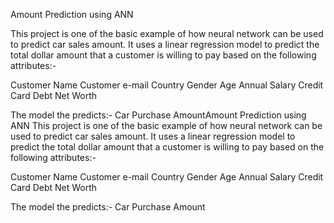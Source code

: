 Amount Prediction using ANN


This project is one of the basic example of how neural network can be used to predict car sales amount. It uses a linear regression model to predict the total dollar amount that a customer is willing to pay based on the following attributes:-

Customer Name
Customer e-mail
Country
Gender
Age
Annual Salary 
Credit Card Debt 
Net Worth 

The model the predicts:-
Car Purchase AmountAmount Prediction using ANN
This project is one of the basic example of how neural network can be used to predict car sales amount. It uses a linear regression model to predict the total dollar amount that a customer is willing to pay based on the following attributes:-

Customer Name
Customer e-mail
Country
Gender
Age
Annual Salary 
Credit Card Debt 
Net Worth 

The model the predicts:-
Car Purchase Amount
